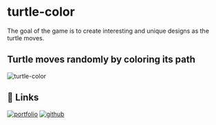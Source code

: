 # turtle-color
The goal of the game is to create interesting and unique designs as the turtle moves.

## Turtle moves randomly by coloring its path
![turtle-color](https://user-images.githubusercontent.com/87909401/214827477-4a9fa720-09f9-4faf-aa13-658507c23050.gif)
    
## 🔗 Links
[![portfolio](https://img.shields.io/badge/my_portfolio-000?style=for-the-badge&logo=appveyor&logoColor=white)](https://nicolas-cordeiro.webflow.io/)
[![github](https://img.shields.io/github/followers/nicodeiro?style=social)](https://github.com/nicodeiro)
